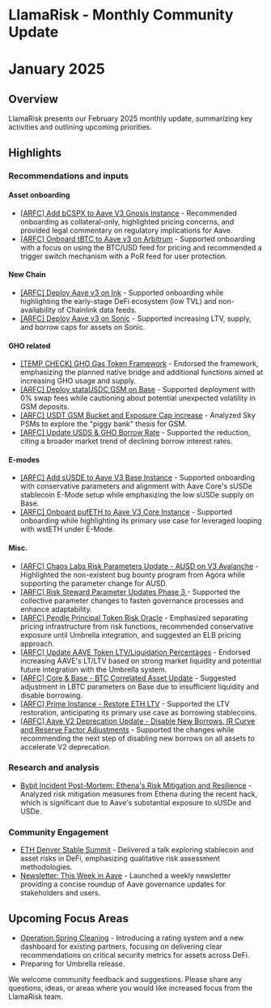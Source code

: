 # LlamaRisk - Monthly Community Update 

# January 2025

## Overview

LlamaRisk presents our February 2025 monthly update, summarizing key activities and outlining upcoming priorities.

## Highlights

### Recommendations and inputs

#### Asset onboarding
- [\[ARFC\] Add bCSPX to Aave V3 Gnosis Instance](https://governance.aave.com/t/arfc-add-bcspx-to-aave-v3-gnosis-instance/21113/5) - Recommended onboarding as collateral-only, highlighted pricing concerns, and provided legal commentary on regulatory implications for Aave.
- [\[ARFC\] Onboard tBTC to Aave v3 on Arbitrum](https://governance.aave.com/t/arfc-onboard-tbtc-to-aave-v3-on-arbitrum/19756/8) - Supported onboarding with a focus on using the BTC/USD feed for pricing and recommended a trigger switch mechanism with a PoR feed for user protection.

#### New Chain
- [\[ARFC\] Deploy Aave v3 on Ink](https://governance.aave.com/t/arfc-deploy-aave-v3-on-ink/21128/2) - Supported onboarding while highlighting the early-stage DeFi ecosystem (low TVL) and non-availability of Chainlink data feeds.
- [\[ARFC\] Deploy Aave v3 on Sonic](https://governance.aave.com/t/arfc-deploy-aave-v3-on-sonic/20543/27) - Supported increasing LTV, supply, and borrow caps for assets on Sonic.

#### GHO related
- [\[TEMP CHECK\] GHO Gas Token Framework](https://governance.aave.com/t/temp-check-gho-gas-token-framework/21051/3) - Endorsed the framework, emphasizing the planned native bridge and additional functions aimed at increasing GHO usage and supply.
- [\[ARFC\] Deploy stataUSDC GSM on Base](https://governance.aave.com/t/arfc-deploy-statausdc-gsm-on-base/20949/3) - Supported deployment with 0% swap fees while cautioning about potential unexpected volatility in GSM deposits.
- [\[ARFC\] USDT GSM Bucket and Exposure Cap increase](https://governance.aave.com/t/arfc-usdt-gsm-bucket-and-exposure-cap-increase/20645/8) - Analyzed Sky PSMs to explore the "piggy bank" thesis for GSM.
- [\[ARFC\] Update USDS & GHO Borrow Rate](https://governance.aave.com/t/arfc-update-usds-gho-borrow-rate/20892/2) - Supported the reduction, citing a broader market trend of declining borrow interest rates.

#### E-modes
- [\[ARFC\] Add sUSDE to Aave V3 Base Instance](https://governance.aave.com/t/arfc-add-susde-to-aave-v3-base-instance/20842/7) - Supported onboarding with conservative parameters and alignment with Aave Core's sUSDe stablecoin E-Mode setup while emphasizing the low sUSDe supply on Base.
- [\[ARFC\] Onboard pufETH to Aave V3 Core Instance](https://governance.aave.com/t/arfc-onboard-pufeth-to-aave-v3-core-instance/20898/15) - Supported onboarding while highlighting its primary use case for leveraged looping with wstETH under E-Mode.

#### Misc.
- [\[ARFC\] Chaos Labs Risk Parameters Update - AUSD on V3 Avalanche](https://governance.aave.com/t/arfc-chaos-labs-risk-parameters-update-ausd-on-v3-avalanche/21201/2) - Highlighted the non-existent bug bounty program from Agora while supporting the parameter change for AUSD.
- [\[ARFC\] Risk Steward Parameter Updates Phase 3 ](https://governance.aave.com/t/arfc-risk-steward-parameter-updates-phase-3/21135/3) - Supported the collective parameter changes to fasten governance processes and enhance adaptability.
- [\[ARFC\] Pendle Principal Token Risk Oracle](https://governance.aave.com/t/arfc-pendle-principal-token-risk-oracle/20962/6) - Emphasized separating pricing infrastructure from risk functions, recommended conservative exposure until Umbrella integration, and suggested an ELB pricing approach.
- [\[ARFC\] Update AAVE Token LTV/Liquidation Percentages](https://governance.aave.com/t/arfc-update-aave-token-ltv-liquidation-percentages/20973/4) - Endorsed increasing AAVE's LT/LTV based on strong market liquidity and potential future integration with the Umbrella system.
- [\[ARFC\] Core & Base - BTC Correlated Asset Update](https://governance.aave.com/t/arfc-core-base-btc-correlated-asset-update/20940/2) - Suggested adjustment in LBTC parameters on Base due to insufficient liquidity and disable borrowing.
- [\[ARFC\] Prime Instance - Restore ETH LTV](https://governance.aave.com/t/arfc-prime-instance-restore-eth-ltv/20933/2) - Supported the LTV restoration, anticipating its primary use case as borrowing stablecoins.
- [\[ARFC\] Aave V2 Deprecation Update - Disable New Borrows, IR Curve and Reserve Factor Adjustments](https://governance.aave.com/t/arfc-aave-v2-deprecation-update-disable-new-borrows-ir-curve-and-reserve-factor-adjustments/20918/2) - Supported the changes while recommending the next step of disabling new borrows on all assets to accelerate V2 deprecation.

### Research and analysis
- [Bybit Incident Post-Mortem: Ethena's Risk Mitigation and Resilience](https://www.llamarisk.com/research/bybit-incident-post-mortem-ethena-s-risk-mitigation-and-resilience) - Analyzed risk mitigation measures from Ethena during the recent hack, which is significant due to Aave's substantial exposure to sUSDe and USDe.

### Community Engagement
- [ETH Denver Stable Summit](https://x.com/LlamaRisk/status/1892208062250787264) - Delivered a talk exploring stablecoin and asset risks in DeFi, emphasizing qualitative risk assessment methodologies.
- [Newsletter: This Week in Aave](https://x.com/aaveweekly) - Launched a weekly newsletter providing a concise roundup of Aave governance updates for stakeholders and users.

## Upcoming Focus Areas
- [Operation Spring Cleaning](https://www.llamarisk.com/research/spring-cleaning) - Introducing a rating system and a new dashboard for existing partners, focusing on delivering clear recommendations on critical security metrics for assets across DeFi.
- Preparing for Umbrella release.

We welcome community feedback and suggestions. Please share any questions, ideas, or areas where you would like increased focus from the LlamaRisk team.